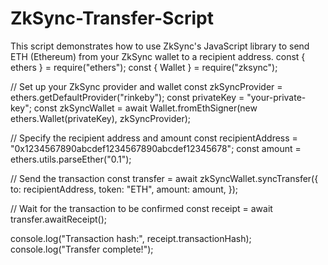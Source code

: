 # ZkSync-Transfer-Script  
This script demonstrates how to use ZkSync's JavaScript library to send ETH (Ethereum) from your ZkSync wallet to a recipient address. 
const { ethers } = require("ethers");
const { Wallet } = require("zksync");

// Set up your ZkSync provider and wallet
const zkSyncProvider = ethers.getDefaultProvider("rinkeby");
const privateKey = "your-private-key";
const zkSyncWallet = await Wallet.fromEthSigner(new ethers.Wallet(privateKey), zkSyncProvider);

// Specify the recipient address and amount
const recipientAddress = "0x1234567890abcdef1234567890abcdef12345678";
const amount = ethers.utils.parseEther("0.1");

// Send the transaction
const transfer = await zkSyncWallet.syncTransfer({
  to: recipientAddress,
  token: "ETH",
  amount: amount,
});

// Wait for the transaction to be confirmed
const receipt = await transfer.awaitReceipt();

console.log("Transaction hash:", receipt.transactionHash);
console.log("Transfer complete!");
 
